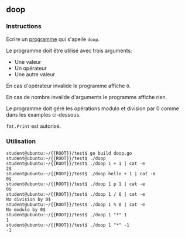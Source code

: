 ## doop

### Instructions

Écrire un [programme](TODO-LINK) qui s'apelle `doop`.

Le programme doit être utilisé avec trois arguments:

-   Une valeur
-   Un opérateur
-   Une autre valeur

En cas d'opérateur invalide le programme affiche `0`.

En cas de nombre invalide d'arguments le programme affiche rien.

Le programme doit géré les opérations modulo et division par 0 comme dans les examples ci-dessous.

`fmt.Print` est autorisé.

### Utilisation

```console
student@ubuntu:~/{{ROOT}}/test$ go build doop.go
student@ubuntu:~/{{ROOT}}/test$ ./doop
student@ubuntu:~/{{ROOT}}/test$ ./doop 1 + 1 | cat -e
2$
student@ubuntu:~/{{ROOT}}/test$ ./doop hello + 1 | cat -e
0$
student@ubuntu:~/{{ROOT}}/test$ ./doop 1 p 1 | cat -e
0$
student@ubuntu:~/{{ROOT}}/test$ ./doop 1 / 0 | cat -e
No division by 0$
student@ubuntu:~/{{ROOT}}/test$ ./doop 1 % 0 | cat -e
No modulo by 0$
student@ubuntu:~/{{ROOT}}/test$ ./doop 1 "*" 1
1
student@ubuntu:~/{{ROOT}}/test$ ./doop 1 "*" -1
-1
```
